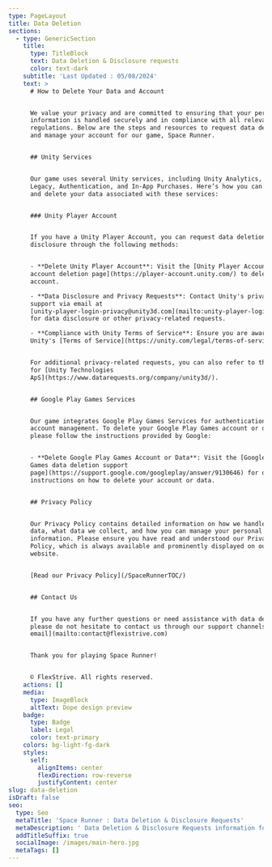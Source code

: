 ```yaml
---
type: PageLayout
title: Data Deletion
sections:
  - type: GenericSection
    title:
      type: TitleBlock
      text: Data Deletion & Disclosure requests
      color: text-dark
    subtitle: 'Last Updated : 05/08/2024'
    text: >
      # How to Delete Your Data and Account


      We value your privacy and are committed to ensuring that your personal
      information is handled securely and in compliance with all relevant
      regulations. Below are the steps and resources to request data deletion
      and manage your account for our game, Space Runner.


      ## Unity Services


      Our game uses several Unity services, including Unity Analytics, Ads
      Legacy, Authentication, and In-App Purchases. Here’s how you can manage
      and delete your data associated with these services:


      ### Unity Player Account


      If you have a Unity Player Account, you can request data deletion and
      disclosure through the following methods:


      - **Delete Unity Player Account**: Visit the [Unity Player Accounts
      account deletion page](https://player-account.unity.com/) to delete your
      account.

      - **Data Disclosure and Privacy Requests**: Contact Unity's privacy
      support via email at
      [unity-player-login-privacy@unity3d.com](mailto:unity-player-login-privacy@unity3d.com)
      for data disclosure or other privacy-related requests.

      - **Compliance with Unity Terms of Service**: Ensure you are aware of
      Unity's [Terms of Service](https://unity.com/legal/terms-of-service).


      For additional privacy-related requests, you can also refer to the page
      for [Unity Technologies
      ApS](https://www.datarequests.org/company/unity3d/).


      ## Google Play Games Services


      Our game integrates Google Play Games Services for authentication and
      account management. To delete your Google Play Games account or data,
      please follow the instructions provided by Google:


      - **Delete Google Play Games Account or Data**: Visit the [Google Play
      Games data deletion support
      page](https://support.google.com/googleplay/answer/9130646) for detailed
      instructions on how to delete your account or data.


      ## Privacy Policy


      Our Privacy Policy contains detailed information on how we handle your
      data, what data we collect, and how you can manage your personal
      information. Please ensure you have read and understood our Privacy
      Policy, which is always available and prominently displayed on our
      website.


      [Read our Privacy Policy](/SpaceRunnerTOC/)


      ## Contact Us


      If you have any further questions or need assistance with data deletion,
      please do not hesitate to contact us through our support channels.[Send
      email](mailto:contact@flexistrive.com)


      Thank you for playing Space Runner!


      © FlexStrive. All rights reserved.
    actions: []
    media:
      type: ImageBlock
      altText: Dope design preview
    badge:
      type: Badge
      label: Legal
      color: text-primary
    colors: bg-light-fg-dark
    styles:
      self:
        alignItems: center
        flexDirection: row-reverse
        justifyContent: center
slug: data-deletion
isDraft: false
seo:
  type: Seo
  metaTitle: 'Space Runner : Data Deletion & Disclosure Requests'
  metaDescription: ' Data Deletion & Disclosure Requests information for games made by FlexStrive Studio'
  addTitleSuffix: true
  socialImage: /images/main-hero.jpg
  metaTags: []
---
```

